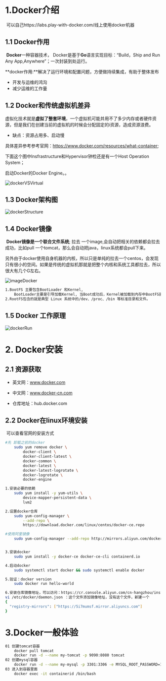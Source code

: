 # 1.Docker介绍

​	可以自己https://labs.play-with-docker.com/线上使用docker机器

## 1.1 Docker作用

​	**Docker**一种容器技术， Docker是基于**Go**语言实现目标：“Build，Ship and Run Any App,Anywhere”；一次封装到处运行。

**docker作用:**解决了运行环境和配置问题，方便做持续集成，有助于整体发布

- 开发与运维的鸿沟
- 减少运维的工作量

## 1.2 Docker和传统虚拟机差异

​	虚拟化技术就是**虚拟了整套环境**，一个虚拟机可能并用不了多少内存或者硬件资源，但是我们在创建当前的虚拟机的时候会分配固定的i资源，造成资源浪费。

- 缺点：资源占用多、启动慢

具体差异参考参考官网：<https://www.docker.com/resources/what-container>;

下面这个图中Insfrastructure和Hypervisor钟检还是有一个Host Operation System；

启动Docker的Docker Engine。。

![dockerVSVirtual](//wx4.sinaimg.cn/mw690/b8a27c2fgy1g3es0agng0j216g0gzn01.jpg)



## 1.3 Docker架构图

![dockerStructure](//wx3.sinaimg.cn/mw690/b8a27c2fgy1g3esijjly0j20ji0a5n1a.jpg)



## 1.4 Docker镜像

​	**Docker镜像是一个联合文件系统**; 拉去 一个image,会自动把相关的依赖都会拉去成功，比如pull 一个tomcat，那么会自动把java，linux系统都会pull下来。

​	另外由于docker使用自身机器的内核，所以只是单纯的拉去一个centos，会发现只有很小的空间。如果是传统的虚拟机那就是把整个内核和系统工具都拉去，所以很大有几个G左右。

![imageDocker](//ws1.sinaimg.cn/mw690/b8a27c2fgy1g3ezu4cqhej20bj07bwi0.jpg)

```bash
1.BootFS 主要包含BootLoader 和Kernel,
	BootLoader主要是引导加载Kernel, 当Boot成功后，Kernel被加载到内存中BootFS就被Umount了。
2.RootFS包含的就是典型 Linux 系统中的/dev、/proc、/bin 等标准目录和文件。
```



## 1.5 Docker 工作原理

![dockerRun](//ws1.sinaimg.cn/mw690/b8a27c2fgy1g3etfg0f17j20jd0dbgni.jpg)



# 2. Docker安装

## 2.1 资源获取

- 英文网：www.docker.com 

- 中文网：www.docker-cn.com

- 仓库地址：hub.docker.com



## 2.2 Docker在linux环境安装

​	可以查看官网的安装方式	

```bash
#先 卸载之前的docker
    sudo yum remove docker \
        docker-client \
        docker-client-latest \
        docker-common \
        docker-latest \
        docker-latest-logrotate \
        docker-logrotate \
        docker-engine

1.安装必要的依赖
	sudo yum install -y yum-utils \
        device-mapper-persistent-data \
        lvm2

2.设置docker仓库
	sudo yum-config-manager \
        --add-repo \
        https://download.docker.com/linux/centos/docker-ce.repo

#使用阿里镜像
	sudo yum-config-manager --add-repo http://mirrors.aliyun.com/docker-ce/linux/centos/docker-ce.repo


3.安装docker
	sudo yum install -y docker-ce docker-ce-cli containerd.io

4.启动docker
	sudo systemctl start docker && sudo systemctl enable docker

5.验证：docker version
	sudo docker run hello-world
```

```bash
6.安装仓库镜像地址，可以访问：https://cr.console.aliyun.com/cn-hangzhou/instances/mirrors
vi /etc/docker/daemon.json ：这个文件添加镜像地址，没有这个文件，新建一个
{
  "registry-mirrors": ["https://5i7mumsf.mirror.aliyuncs.com"]
}
```



# 3.Docker一般体验

```bash
01 创建tomcat容器
    docker pull tomcat
    docker run -d --name my-tomcat -p 9090:8080 tomcat
02 创建mysql容器
    docker run -d --name my-mysql -p 3301:3306 -e MYSQL_ROOT_PASSWORD=123456 -- privileged mysql:5.7
03 进入到容器里面
    docker exec -it containerid /bin/bash
```

